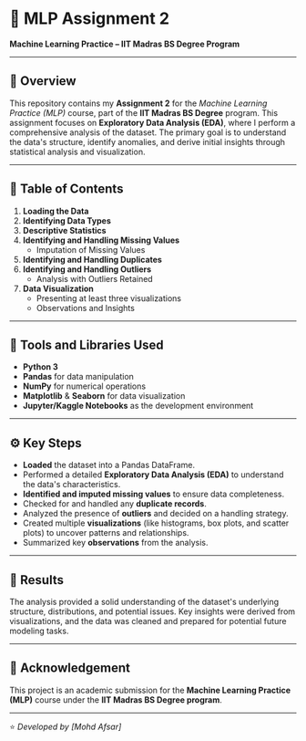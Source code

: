 # 🧠 MLP Assignment 2
**Machine Learning Practice – IIT Madras BS Degree Program**

---

## 📘 Overview
This repository contains my **Assignment 2** for the *Machine Learning Practice (MLP)* course, part of the **IIT Madras BS Degree** program.
This assignment focuses on **Exploratory Data Analysis (EDA)**, where I perform a comprehensive analysis of the dataset. The primary goal is to understand the data's structure, identify anomalies, and derive initial insights through statistical analysis and visualization.

---

## 📂 Table of Contents

1.  **Loading the Data**
2.  **Identifying Data Types**
3.  **Descriptive Statistics**
4.  **Identifying and Handling Missing Values**
    -   Imputation of Missing Values
5.  **Identifying and Handling Duplicates**
6.  **Identifying and Handling Outliers**
    -   Analysis with Outliers Retained
7.  **Data Visualization**
    -   Presenting at least three visualizations
    -   Observations and Insights

---

## 🧩 Tools and Libraries Used

-   **Python 3**
-   **Pandas** for data manipulation
-   **NumPy** for numerical operations
-   **Matplotlib** & **Seaborn** for data visualization
-   **Jupyter/Kaggle Notebooks** as the development environment

---

## ⚙️ Key Steps

-   **Loaded** the dataset into a Pandas DataFrame.
-   Performed a detailed **Exploratory Data Analysis (EDA)** to understand the data's characteristics.
-   **Identified and imputed missing values** to ensure data completeness.
-   Checked for and handled any **duplicate records**.
-   Analyzed the presence of **outliers** and decided on a handling strategy.
-   Created multiple **visualizations** (like histograms, box plots, and scatter plots) to uncover patterns and relationships.
-   Summarized key **observations** from the analysis.

---

## 🏁 Results
The analysis provided a solid understanding of the dataset's underlying structure, distributions, and potential issues. Key insights were derived from visualizations, and the data was cleaned and prepared for potential future modeling tasks.

---

## 📜 Acknowledgement
This project is an academic submission for the **Machine Learning Practice (MLP)** course under the **IIT Madras BS Degree program**.

---

⭐ *Developed by [Mohd Afsar]*

